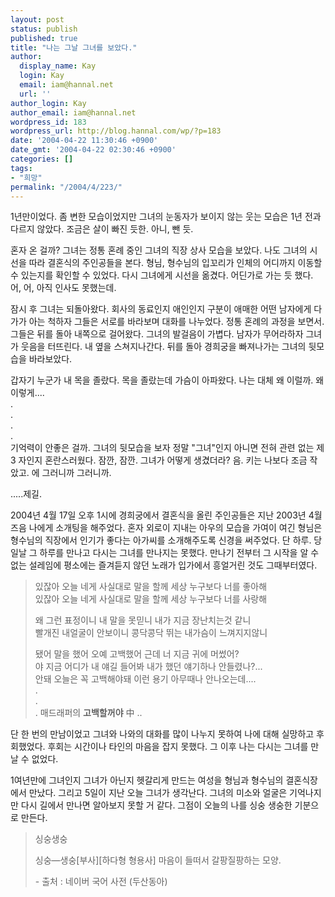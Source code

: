 ```yaml
---
layout: post
status: publish
published: true
title: "나는 그날 그녀를 보았다."
author:
  display_name: Kay
  login: Kay
  email: iam@hannal.net
  url: ''
author_login: Kay
author_email: iam@hannal.net
wordpress_id: 183
wordpress_url: http://blog.hannal.com/wp/?p=183
date: '2004-04-22 11:30:46 +0900'
date_gmt: '2004-04-22 02:30:46 +0900'
categories: []
tags:
- "희망"
permalink: "/2004/4/223/"
---
```

<p>1년만이었다. 좀 변한 모습이었지만 그녀의 눈동자가 보이지 않는 웃는 모습은 1년 전과 다르지 않았다. 조금은 살이 빠진 듯한. 아니, 뺀 듯.</p>
<p>혼자 온 걸까? 그녀는 정통 혼례 중인 그녀의 직장 상사 모습을 보았다. 나도 그녀의 시선을 따라 결혼식의 주인공들을 본다. 형님, 형수님의 입꼬리가 인체의 어디까지 이동할 수 있는지를 확인할 수 있었다. 다시 그녀에게 시선을 옮겼다. 어딘가로 가는 듯 했다. 어, 어, 아직 인사도 못했는데.</p>
<p>잠시 후 그녀는 되돌아왔다. 회사의 동료인지 애인인지 구분이 애매한 어떤 남자에게 다가가 아는 척하자 그들은 서로를 바라보며 대화를 나누었다. 정통 혼례의 과정을 보면서. 그들은 뒤를 돌아 내쪽으로 걸어왔다. 그녀의 발걸음이 가볍다. 남자가 무어라하자 그녀가 웃음을 터뜨린다. 내 옆을 스쳐지나간다. 뒤를 돌아 경희궁을 빠져나가는 그녀의 뒷모습을 바라보았다.</p>
<p>갑자기 누군가 내 목을 졸랐다. 목을 졸랐는데 가슴이 아파왔다. 나는 대체 왜 이럴까. 왜 이렇게....<br />
.<br />
.<br />
.<br />
.<br />
기억력이 안좋은 걸까. 그녀의 뒷모습을 보자 정말 "그녀"인지 아니면 전혀 관련 없는 제 3 자인지 혼란스러웠다. 잠깐, 잠깐. 그녀가 어떻게 생겼더라? 음. 키는 나보다 조금 작았고. 에 그러니까 그러니까.</p>
<p>.....제길.</p>
<p>2004년 4월 17일 오후 1시에 경희궁에서 결혼식을 올린 주인공들은 지난 2003년 4월즈음 나에게 소개팅을 해주었다. 혼자 외로이 지내는 아우의 모습을 가여이 여긴 형님은 형수님의 직장에서 인기가 좋다는 아가씨를 소개해주도록 신경을 써주었다. 단 하루. 당일날 그 하루를 만나고 다시는 그녀를 만나지는 못했다. 만나기 전부터 그 시작을 알 수 없는 설레임에 평소에는 즐겨듣지 않던 노래가 입가에서 흥얼거린 것도 그때부터였다.</p>
<blockquote><p>있잖아 오늘 네게 사실대로 말을 할께 세상 누구보다 너를 좋아해<br />
있잖아 오늘 네게 사실대로 말을 할께 세상 누구보다 너를 사랑해</p>
<p>왜 그런 표정이니 내 말을 못믿니 내가 지금 장난치는것 같니<br />
빨개진 내얼굴이 안보이니 콩닥콩닥 뛰는 내가슴이 느껴지지않니</p>
<p>됐어 말을 했어 오예 고백했어 근데 너 지금 귀에 머썼어?<br />
야 지금 어디가 내 얘길 들어봐 내가 했던 얘기하나 안들렸나?...<br />
안돼 오늘은 꼭 고백해야돼 이런 용기 아무때나 안나오는데....<br />
.<br />
.<br />
. 매드래퍼의 <b>고백할꺼야</b> 中 ..</p></blockquote>
<p>단 한 번의 만남이었고 그녀와 나와의 대화를 많이 나누지 못하여 나에 대해 실망하고 후회했었다. 후회는 시간이나 타인의 마음을 잡지 못했다. 그 이후 나는 다시는 그녀를 만날 수 없었다.</p>
<p>1여년만에 그녀인지 그녀가 아닌지 헷갈리게 만드는 여성을 형님과 형수님의 결혼식장에서 만났다. 그리고 5일이 지난 오늘 그녀가 생각난다. 그녀의 미소와 얼굴은 기억나지만 다시 길에서 만나면 알아보지 못할 거 같다. 그점이 오늘의 나를 싱숭 생숭한 기분으로 만든다.</p>
<blockquote><p>싱숭생숭</p>
<p>싱숭―생숭[부사][하다형 형용사] 마음이 들떠서 갈팡질팡하는 모양.</p>
<p>- 출처 : 네이버 국어 사전 (두산동아)</p></blockquote>

